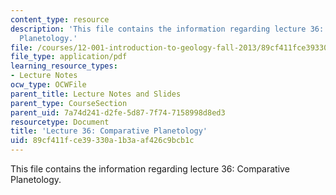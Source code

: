 ```yaml
---
content_type: resource
description: 'This file contains the information regarding lecture 36: Comparative
  Planetology.'
file: /courses/12-001-introduction-to-geology-fall-2013/89cf411fce39330a1b3aaf426c9bcb1c_MIT12_001F13_Lec36Slides.pdf
file_type: application/pdf
learning_resource_types:
- Lecture Notes
ocw_type: OCWFile
parent_title: Lecture Notes and Slides
parent_type: CourseSection
parent_uid: 7a74d241-d2fe-5d87-7f74-7158998d8ed3
resourcetype: Document
title: 'Lecture 36: Comparative Planetology'
uid: 89cf411f-ce39-330a-1b3a-af426c9bcb1c
---
```

This file contains the information regarding lecture 36: Comparative Planetology.

